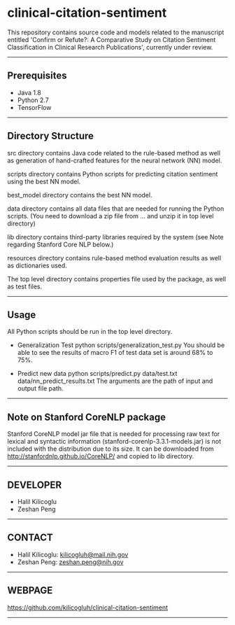 # clinical-citation-sentiment
This repository contains source code and models related to the manuscript entitled
'Confirm or Refute?: A Comparative Study on Citation Sentiment Classification in
Clinical Research Publications', currently under review.


------------------------
Prerequisites
------------------------
- Java 1.8
- Python 2.7
- TensorFlow

------------------------
Directory Structure
------------------------
src directory contains Java code related to the rule-based method as well as
generation of hand-crafted features for the neural network (NN) model.

scripts directory contains Python scripts for predicting citation sentiment
using the best NN model.

best_model directory contains the best NN model.

data directory contains all data files that are needed for running the Python scripts.
(You need to download a zip file from ... and unzip it in top level directory)

lib directory contains third-party libraries required by the system (see Note
regarding Stanford Core NLP below.)

resources directory contains rule-based method evaluation results as well as
dictionaries used.

The top level directory contains properties file used by the package, as well as
test files.


------------------------
Usage
------------------------
All Python scripts should be run in the top level directory.
- Generalization Test
  python scripts/generalization_test.py
You should be able to see the results of macro F1 of test data set is around 68% to 75%.

- Predict new data
  python scripts/predict.py data/test.txt data/nn_predict_results.txt
The arguments are the path of input and output file path.


--------------------------------
Note on Stanford CoreNLP package
--------------------------------
Stanford CoreNLP model jar file that is needed for processing raw text
for lexical and syntactic information (stanford-corenlp-3.3.1-models.jar) is
not included with the distribution due to its size. It can be downloaded from
http://stanfordnlp.github.io/CoreNLP/ and copied to lib directory.


------------------------
DEVELOPER
------------------------

- Halil Kilicoglu
- Zeshan Peng


---------
CONTACT
---------

- Halil Kilicoglu:      kilicogluh@mail.nih.gov
- Zeshan Peng:			zeshan.peng@nih.gov


---------
WEBPAGE
---------

https://github.com/kilicogluh/clinical-citation-sentiment

---------------------------------------------------------------------------
